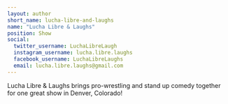 ```yaml
---
layout: author
short_name: lucha-libre-and-laughs
name: "Lucha Libre & Laughs"
position: Show
social:
  twitter_username: LuchaLibreLaugh
  instagram_username: lucha.libre.laughs
  facebook_username: LuchaLibreLaughs
  email: lucha.libre.laughs@gmail.com
---
```

Lucha Libre & Laughs brings pro-wrestling and stand up comedy together for one great show in Denver, Colorado!
